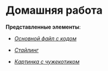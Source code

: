 
# Домашняя работа

**Представленные элементы**:

* [*Основной файл с кодом*](https://github.com/IrinaKazantseva/WEB/blob/main/HTML_CSS/HomeWork_HTML_CSS/HomeWork.html)

* [*Стайлинг*](https://github.com/IrinaKazantseva/WEB/blob/main/HTML_CSS/HomeWork_HTML_CSS/HW_Style.css)

* [*Картинка с чужекотиком*](https://github.com/IrinaKazantseva/WEB/blob/main/HTML_CSS/HomeWork_HTML_CSS/catalien.jpg)




